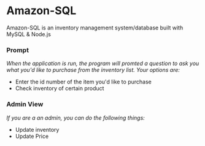 # Amazon-SQL
Amazon-SQL is an inventory management system/database built with MySQL &amp; Node.js

### Prompt 
*When the application is run, the program will promted a question to ask you what you'd like to purchase from the inventory list. Your options are:*
- Enter the id number of the item you'd like to purchase
- Check inventory of certain product

### Admin View
*If you are a an admin, you can do the following things:*
- Update inventory
- Update Price

